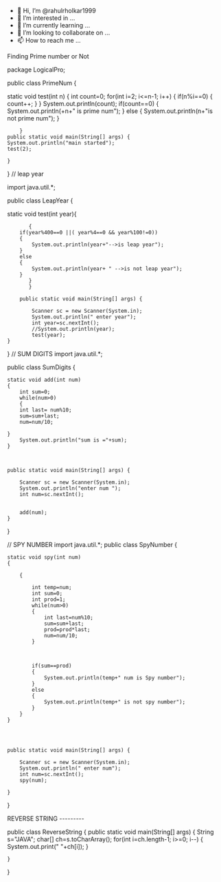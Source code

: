 - 👋 Hi, I’m @rahulrholkar1999
- 👀 I’m interested in ...
- 🌱 I’m currently learning ...
- 💞️ I’m looking to collaborate on ...
- 📫 How to reach me ...

<!---
rahulrholkar1999/rahulrholkar1999 is a ✨ special ✨ repository because its `README.md` (this file) appears on your GitHub profile.
You can click the Preview link to take a look at your changes.
--->

 Finding Prime number or Not
 
 package LogicalPro;
     
public class PrimeNum {

static void test(int n) {
		int count=0;
		for(int i=2; i<=n-1; i++) 
			{
				if(n%i==0)
				{
					count++;
				}
			}
			System.out.println(count);
			if(count==0)
			{
				System.out.println(+n+" is prime num");
			}
			else 
			{
				System.out.println(n+"is not prime num");
			}
			
		}
	public static void main(String[] args) {
	System.out.println("main started");
	test(2);

	}

}
// leap year

import java.util.*;

public class LeapYear {
	
	       
	
static  void test(int year){
		
	       {
		if(year%400==0 ||( year%4==0 && year%100!=0))
		{
			System.out.println(year+"-->is leap year");
		}
		else 
		{
			System.out.println(year+ " -->is not leap year");
		}
	       }
	       }
		
		public static void main(String[] args) {
			
			Scanner sc = new Scanner(System.in);
			System.out.println(" enter year");
			int year=sc.nextInt();
			//System.out.println(year);
			test(year);
	}

}
// SUM DIGITS
import java.util.*;

public class SumDigits {
	
	static void add(int num)
	{
		int sum=0;
		while(num>0)
		{
		int last= num%10;	
		sum=sum+last;
		num=num/10;
		
	}
		System.out.println("sum is ="+sum);
	}
	
	

	public static void main(String[] args) {
		
		Scanner sc = new Scanner(System.in);
		System.out.println("enter num ");
		int num=sc.nextInt();
		
		
		add(num);
	}

}

// SPY NUMBER
import java.util.*;
public class SpyNumber {


	static void spy(int num)
	{
		
		{

			int temp=num;
			int sum=0;
			int prod=1;
			while(num>0)
			{
				int last=num%10;
				sum=sum+last;
				prod=prod*last;
				num=num/10;
			}



			if(sum==prod)
			{
				System.out.println(temp+" num is Spy number");
			}
			else
			{
				System.out.println(temp+" is not spy number");
			}
		}
	}




	public static void main(String[] args) {

		Scanner sc = new Scanner(System.in);
		System.out.println(" enter num");
		int num=sc.nextInt();
		spy(num);

	}
}

REVERSE STRING ---------



public class ReverseString {
	public static void main(String[] args) {
		String s="JAVA";
		char[] ch=s.toCharArray();
		for(int i=ch.length-1; i>=0; i--)
		{
			System.out.print(" "+ch[i]);
		}
		
	}

}








 

